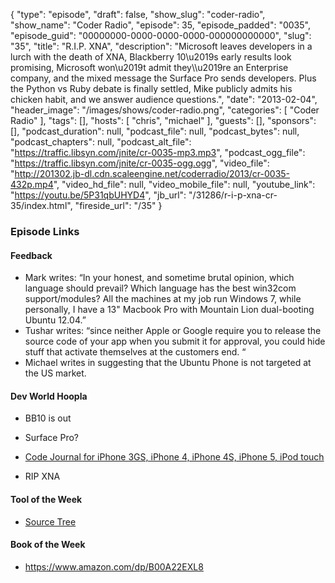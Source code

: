 {
  "type": "episode",
  "draft": false,
  "show_slug": "coder-radio",
  "show_name": "Coder Radio",
  "episode": 35,
  "episode_padded": "0035",
  "episode_guid": "00000000-0000-0000-0000-000000000000",
  "slug": "35",
  "title": "R.I.P. XNA",
  "description": "Microsoft leaves developers in a lurch with the death of XNA, Blackberry 10\u2019s early results look promising, Microsoft won\u2019t admit they\\\u2019re an Enterprise company, and the mixed message the Surface Pro sends developers. Plus the Python vs Ruby debate is finally settled, Mike publicly admits his chicken habit, and we answer audience questions.",
  "date": "2013-02-04",
  "header_image": "/images/shows/coder-radio.png",
  "categories": [
    "Coder Radio"
  ],
  "tags": [],
  "hosts": [
    "chris",
    "michael"
  ],
  "guests": [],
  "sponsors": [],
  "podcast_duration": null,
  "podcast_file": null,
  "podcast_bytes": null,
  "podcast_chapters": null,
  "podcast_alt_file": "https://traffic.libsyn.com/jnite/cr-0035-mp3.mp3",
  "podcast_ogg_file": "https://traffic.libsyn.com/jnite/cr-0035-ogg.ogg",
  "video_file": "http://201302.jb-dl.cdn.scaleengine.net/coderradio/2013/cr-0035-432p.mp4",
  "video_hd_file": null,
  "video_mobile_file": null,
  "youtube_link": "https://youtu.be/5P31qbUHYD4",
  "jb_url": "/31286/r-i-p-xna-cr-35/index.html",
  "fireside_url": "/35"
}


### Episode Links

#### Feedback

  * Mark writes: “In your honest, and sometime brutal opinion, which language should prevail? Which language has the best win32com support/modules? All the machines at my job run Windows 7, while personally, I have a 13" Macbook Pro with Mountain Lion dual-booting Ubuntu 12.04.”
  * Tushar writes: “since neither Apple or Google require you to release the source code of your app when you submit it for approval, you could hide stuff that activate themselves at the customers end. “
  * Michael writes in suggesting that the Ubuntu Phone is not targeted at the US market.

#### Dev World Hoopla

  * BB10 is out
  * Surface Pro?

  * [Code Journal for iPhone 3GS, iPhone 4, iPhone 4S, iPhone 5, iPod touch](https://itunes.apple.com/us/app/code-journal/id570589448f4f5.html?mt=8\\%22)

  * RIP XNA

#### Tool of the Week

  * [Source Tree](http://www.sourcetreeapp.com/index.html)

#### Book of the Week

  * <https://www.amazon.com/dp/B00A22EXL8>


